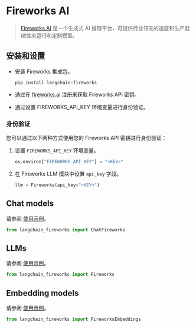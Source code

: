 # Fireworks AI

>[Fireworks AI](https://fireworks.ai) 是一个生成式 AI 推理平台，可提供行业领先的速度和生产就绪性来运行和定制模型。



## 安装和设置

- 安装 Fireworks 集成包。

  ```
  pip install langchain-fireworks
  ```

- 通过在 [fireworks.ai](https://fireworks.ai) 注册来获取 Fireworks API 密钥。
- 通过设置 FIREWORKS_API_KEY 环境变量进行身份验证。

### 身份验证

您可以通过以下两种方式使用您的 Fireworks API 密钥进行身份验证：

1. 设置 `FIREWORKS_API_KEY` 环境变量。

    ```python
    os.environ["FIREWORKS_API_KEY"] = "<KEY>"
    ```

2. 在 Fireworks LLM 模块中设置 `api_key` 字段。

    ```python
    llm = Fireworks(api_key="<KEY>")
    ```
## Chat models

请参阅 [使用示例](/docs/integrations/chat/fireworks)。

```python
from langchain_fireworks import ChatFireworks
```

## LLMs

请参阅 [使用示例](/docs/integrations/llms/fireworks)。

```python
from langchain_fireworks import Fireworks
```

## Embedding models

请参阅 [使用示例](/docs/integrations/text_embedding/fireworks)。

```python
from langchain_fireworks import FireworksEmbeddings
```